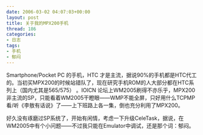 ```yaml
---
date: 2006-03-02 04:07:03+00:00
layout: post
title: 关于我的MPX200手机
thread: 186
categories:
- 日志
tags:
- 手机
- 郁闷
---
```


Smartphone/Pocket PC 的手机，HTC 才是主流，据说90%的手机都是HTC代工的。当初买MPX200的时候站错队了，现在研究手机ROM的人大部分都在HTC系列上（国内尤其是565/575） 。IOICN 论坛上WM2005刷得不亦乐乎，MPX200非主流的SP，只能看着WM2005干瞪眼——WMP不能全屏，只好用什么TCPMP看/听《李敖有话说》了——上下班路上各一集，倒也充分利用了MPX200。  
  
好久没有琢磨过SP系统了，开始有闲情，考虑一下升级CeleTask，据说，在WM2005中有个小问题——不过我只能在Emulator中调试，还是那个词：郁闷。

